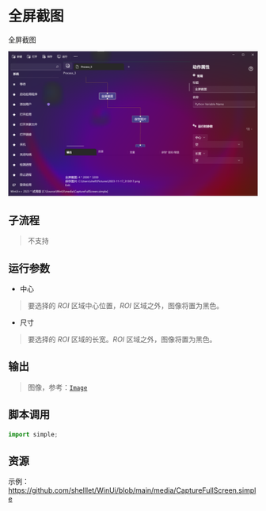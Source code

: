 # 全屏截图 
全屏截图

![CaptureFullScreen](./images/02.png ':size=90%')

## 子流程
> 不支持


## 运行参数

* 中心
> 要选择的 *ROI* 区域中心位置，*ROI* 区域之外，图像将置为黑色。
* 尺寸
> 要选择的 *ROI* 区域的长宽。*ROI* 区域之外，图像将置为黑色。


## 输出

> 图像，参考：[`Image`](./types/Image.md)


## 脚本调用

```python
import simple;

```

## 资源

示例：https://github.com/shelllet/WinUi/blob/main/media/CaptureFullScreen.simple
